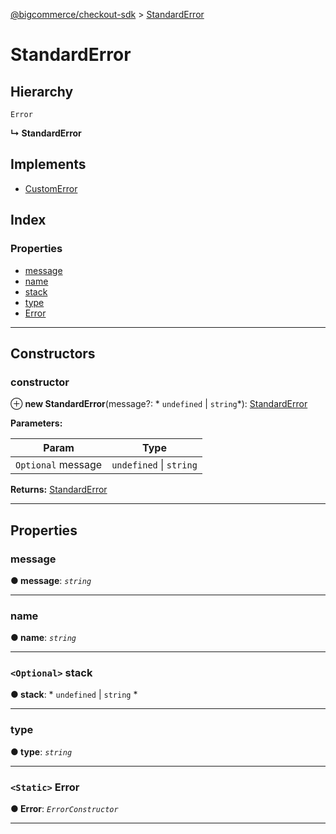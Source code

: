 [@bigcommerce/checkout-sdk](../README.md) > [StandardError](../classes/standarderror.md)

# StandardError

## Hierarchy

 `Error`

**↳ StandardError**

## Implements

* [CustomError](../interfaces/customerror.md)

## Index

### Properties

* [message](standarderror.md#message)
* [name](standarderror.md#name)
* [stack](standarderror.md#stack)
* [type](standarderror.md#type)
* [Error](standarderror.md#error)

---

## Constructors

<a id="constructor"></a>

###  constructor

⊕ **new StandardError**(message?: * `undefined` &#124; `string`*): [StandardError](standarderror.md)

**Parameters:**

| Param | Type |
| ------ | ------ |
| `Optional` message |  `undefined` &#124; `string`|

**Returns:** [StandardError](standarderror.md)

___

## Properties

<a id="message"></a>

###  message

**● message**: *`string`*

___
<a id="name"></a>

###  name

**● name**: *`string`*

___
<a id="stack"></a>

### `<Optional>` stack

**● stack**: * `undefined` &#124; `string`
*

___
<a id="type"></a>

###  type

**● type**: *`string`*

___
<a id="error"></a>

### `<Static>` Error

**● Error**: *`ErrorConstructor`*

___

